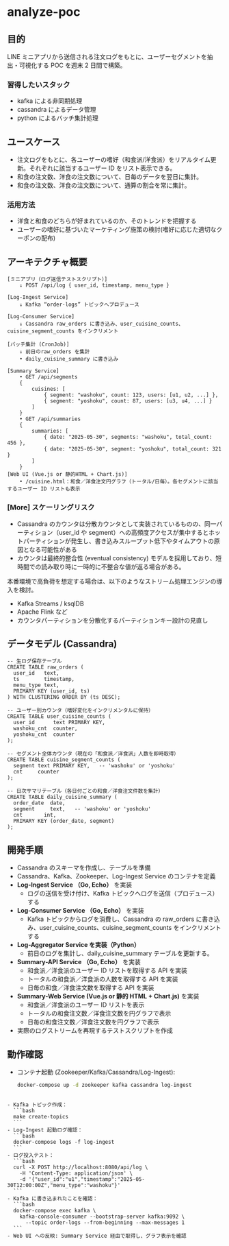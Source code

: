 # analyze-poc

## 目的

LINE ミニアプリから送信される注文ログをもとに、ユーザーセグメントを抽出・可視化する POC を週末 2 日間で構築。

### 習得したいスタック

- kafka による非同期処理
- cassandra によるデータ管理
- python によるバッチ集計処理

## ユースケース

- 注文ログをもとに、各ユーザーの嗜好（和食派/洋食派）をリアルタイム更新。それぞれに該当するユーザー ID をリスト表示できる。
- 和食の注文数、洋食の注文数について、日毎のデータを翌日に集計。
- 和食の注文数、洋食の注文数について、通算の割合を常に集計。

### 活用方法

- 洋食と和食のどちらが好まれているのか、そのトレンドを把握する
- ユーザーの嗜好に基づいたマーケティング施策の検討(嗜好に応じた適切なクーポンの配布)

## アーキテクチャ概要

```text
[ミニアプリ（ログ送信テストスクリプト）]
    ↓ POST /api/log { user_id, timestamp, menu_type }

[Log-Ingest Service]
    ↓ Kafka “order-logs” トピックへプロデュース

[Log-Consumer Service]
    ↓ Cassandra raw_orders に書き込み、user_cuisine_counts、cuisine_segment_counts をインクリメント

[バッチ集計 (CronJob)]
    ↓ 前日のraw_orders を集計
    • daily_cuisine_summary に書き込み

[Summary Service]
    • GET /api/segments
    {
        cuisines: [
            { segment: "washoku", count: 123, users: [u1, u2, ...] },
            { segment: "yoshoku", count: 87, users: [u3, u4, ...] }
        ]
    }
    • GET /api/summaries
    {
        summaries: [
            { date: "2025-05-30", segments: "washoku", total_count: 456 },
            { date: "2025-05-30", segment: "yoshoku", total_count: 321 }
        ]
    }
[Web UI (Vue.js or 静的HTML + Chart.js)]
    • /cuisine.html：和食／洋食注文円グラフ（トータル/日毎）。各セグメントに該当するユーザー ID リストも表示
```

### [More] スケーリングリスク

- Cassandra のカウンタは分散カウンタとして実装されているものの、同一パーティション（user_id や segment）への高頻度アクセスが集中するとホットパーティションが発生し、書き込みスループット低下やタイムアウトの原因となる可能性がある
- カウンタは最終的整合性 (eventual consistency) モデルを採用しており、短時間での読み取り時に一時的に不整合な値が返る場合がある。

本番環境で高負荷を想定する場合は、以下のようなストリーム処理エンジンの導入を検討。

- Kafka Streams / ksqlDB
- Apache Flink など
- カウンタパーティションを分散化するパーティションキー設計の見直し

## データモデル (Cassandra)

```cql
-- 生ログ保存テーブル
CREATE TABLE raw_orders (
  user_id   text,
  ts        timestamp,
  menu_type text,
  PRIMARY KEY (user_id, ts)
) WITH CLUSTERING ORDER BY (ts DESC);

-- ユーザー別カウンタ（嗜好変化をインクリメンタルに保持）
CREATE TABLE user_cuisine_counts (
  user_id      text PRIMARY KEY,
  washoku_cnt  counter,
  yoshoku_cnt  counter
);

-- セグメント全体カウンタ（現在の「和食派／洋食派」人数を即時取得）
CREATE TABLE cuisine_segment_counts (
  segment text PRIMARY KEY,   -- 'washoku' or 'yoshoku'
  cnt     counter
);

-- 日次サマリテーブル（各日付ごとの和食／洋食注文件数を集計）
CREATE TABLE daily_cuisine_summary (
  order_date  date,
  segment     text,   -- 'washoku' or 'yoshoku'
  cnt       int,
  PRIMARY KEY (order_date, segment)
);
```

## 開発手順

- Cassandra のスキーマを作成し、テーブルを準備
- Cassandra、Kafka、Zookeeper、Log-Ingest Service のコンテナを定義
- **Log-Ingest Service （Go, Echo）** を実装
  - ログの送信を受け付け、Kafka トピックへログを送信（プロデュース）する
- **Log-Consumer Service （Go, Echo）** を実装
  - Kafka トピックからログを消費し、Cassandra の raw_orders に書き込み、user_cuisine_counts、cuisine_segment_counts をインクリメントする
- **Log-Aggregator Service を実装（Python）**
  - 前日のログを集計し、daily_cuisine_summary テーブルを更新する。
- **Summary-API Service （Go, Echo）** を実装
  - 和食派／洋食派のユーザー ID リストを取得する API を実装
  - トータルの和食派／洋食派の人数を取得する API を実装
  - 日毎の和食／洋食注文数を取得する API を実装
- **Summary-Web Service (Vue.js or 静的 HTML + Chart.js)** を実装
  - 和食派／洋食派のユーザー ID リストを表示
  - トータルの和食注文数／洋食注文数を円グラフで表示
  - 日毎の和食注文数／洋食注文数を円グラフで表示
- 実際のログストリームを再現するテストスクリプトを作成

## 動作確認

- コンテナ起動 (Zookeeper/Kafka/Cassandra/Log-Ingest):
  ```bash
  docker-compose up -d zookeeper kafka cassandra log-ingest
  ```

````

- Kafka トピック作成：
  ```bash
  make create-topics
  ```
- Log-Ingest 起動ログ確認：
  ```bash
  docker-compose logs -f log-ingest
  ```
- ログ投入テスト：
  ```bash
  curl -X POST http://localhost:8080/api/log \
    -H 'Content-Type: application/json' \
    -d '{"user_id":"u1","timestamp":"2025-05-30T12:00:00Z","menu_type":"washoku"}'
  ```
- Kafka に書き込まれたことを確認：
  ```bash
  docker-compose exec kafka \
    kafka-console-consumer --bootstrap-server kafka:9092 \
      --topic order-logs --from-beginning --max-messages 1
  ```
- Web UI への反映: Summary Service 経由で取得し、グラフ表示を確認
````
